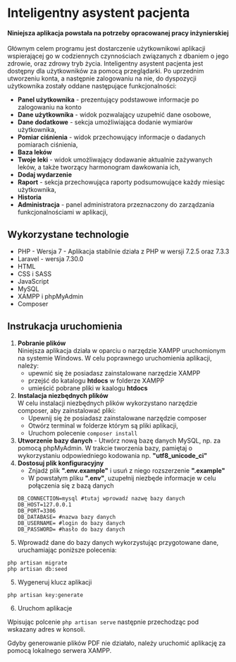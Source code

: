 # Inteligentny asystent pacjenta
#### Niniejsza aplikacja powstała na potrzeby opracowanej pracy inżynierskiej
Głównym celem programu jest dostarczenie użytkownikowi aplikacji wspierającej go w codziennych czynnościach związanych z dbaniem o jego zdrowie, oraz zdrowy tryb życia.  Inteligentny asystent pacjenta jest dostępny dla użytkowników za pomocą przeglądarki. Po uprzednim utworzeniu konta, a następnie zalogowaniu na nie, do dyspozycji użytkownika zostały oddane następujące funkcjonalności: 

- **Panel użytkownika** - prezentujący podstawowe informacje po zalogowaniu na konto
- **Dane użytkownika** - widok pozwalający uzupełnić dane osobowe,
- **Dane dodatkowe** - sekcja umożliwiająca dodanie wymiarów użytkownika,
- **Pomiar ciśnienia** - widok przechowujący informacje o dadanych pomiarach ciśnienia,
- **Baza leków**
- **Twoje leki** - widok umożliwający dodawanie aktualnie zażywanych leków, a także tworzący harmonogram dawkowania ich,
- **Dodaj wydarzenie**
- **Raport** - sekcja przechowująca raporty podsumowujące każdy miesiąc użytkownika,
- **Historia**
- **Administracja** - panel administratora przeznaczony do zarządzania funkcjonalnościami w aplikacji,



## Wykorzystane technologie 

- PHP - Wersja 7 - Aplikacja stabilnie działa z PHP w wersji 7.2.5 oraz 7.3.3
- Laravel - wersja 7.30.0
- HTML
- CSS i SASS
- JavaScript
- MySQL
- XAMPP i phpMyAdmin
- Composer


## Instrukacja uruchomienia
1. **Pobranie plików**<br/>
Niniejsza aplikacja działa w oparciu o narzędzie XAMPP uruchomionym na systemie Windows. W celu poprawnego uruchomienia aplikacji, należy: 
    - upewnić się że posiadasz zainstalowane narzędzie XAMPP 
    - przejść do katalogu **htdocs** w folderze XAMPP
    - umieścić pobrane pliki w kaalogu **htdocs**
3. **Instalacja niezbędnych plików** <br/>
W celu instalacji niezbędnych plików wykorzystano narzędzie composer, aby zainstalować pliki: 
    - Upewnij się że posiadasz zainstalowane narzędzie composer
    - Otwórz terminal w folderze którym są pliki aplikacji, 
    - Uruchom polecenie ``` composer install ```
4. **Utworzenie bazy danych** - Utwórz nową bazę danych MySQL, np. za pomocą phpMyAdmin. W trakcie tworzenia bazy, pamiętaj o wykorzystaniu odpowiedniego kodowania np. **"utf8_unicode_ci"**
5. **Dostosuj plik konfiguracyjny** <br/>
    - Znjadź plik **".env.example"** i usuń z niego rozszerzenie **".example"**
    - W powstałym pliku **".env"**, uzupełnij niezbęde informacje w celu połączenia się z bazą danych <br/>
    ```
    DB_CONNECTION=mysql #tutaj wprowadź nazwę bazy danych
    DB_HOST=127.0.0.1
    DB_PORT=3306
    DB_DATABASE= #nazwa bazy danych
    DB_USERNAME= #login do bazy danych
    DB_PASSWORD= #hasło do bazy danych
    ```
4. Wprowadź dane do bazy danych wykorzystując przygotowane dane, uruchamiając poniższe polecenia: <br/>
```
php artisan migrate
php artisan db:seed
```
5. Wygeneruj klucz aplikacji <br/>

```
php artisan key:generate
```
6. Uruchom aplikacje </br>

Wpisując polcenie ``` php artisan serve ``` następnie przechodząc pod wskazany adres w konsoli. <br/>

Gdyby generowanie plików PDF nie działało, należy uruchomić aplikację za pomocą lokalnego serwera XAMPP.

